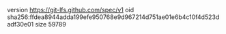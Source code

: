 version https://git-lfs.github.com/spec/v1
oid sha256:ffdea8944adda199efe950768e9d967214d751ae01e6b4c10f4d523dadf30e01
size 59789
